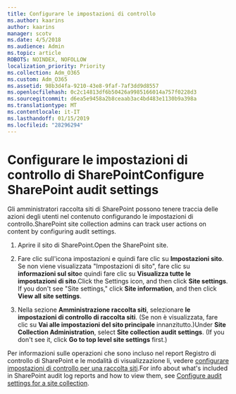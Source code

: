 ```yaml
---
title: Configurare le impostazioni di controllo
ms.author: kaarins
author: kaarins
manager: scotv
ms.date: 4/5/2018
ms.audience: Admin
ms.topic: article
ROBOTS: NOINDEX, NOFOLLOW
localization_priority: Priority
ms.collection: Adm_O365
ms.custom: Adm_O365
ms.assetid: 98b3d4fa-9210-43e8-9faf-7af3dd9d8557
ms.openlocfilehash: 0c2c14813df6b50426a9985166014a757f0228d3
ms.sourcegitcommit: d6ea5e9458a2b8ceaab3ac4bd483e1130b9a398a
ms.translationtype: MT
ms.contentlocale: it-IT
ms.lasthandoff: 01/15/2019
ms.locfileid: "28296294"
---
```

# <a name="configure-sharepoint-audit-settings"></a><span data-ttu-id="595d9-102">Configurare le impostazioni di controllo di SharePoint</span><span class="sxs-lookup"><span data-stu-id="595d9-102">Configure SharePoint audit settings</span></span>

<span data-ttu-id="595d9-103">Gli amministratori raccolta siti di SharePoint possono tenere traccia delle azioni degli utenti nel contenuto configurando le impostazioni di controllo.</span><span class="sxs-lookup"><span data-stu-id="595d9-103">SharePoint site collection admins can track user actions on content by configuring audit settings.</span></span>
  
1. <span data-ttu-id="595d9-104">Aprire il sito di SharePoint.</span><span class="sxs-lookup"><span data-stu-id="595d9-104">Open the SharePoint site.</span></span>
    
2. <span data-ttu-id="595d9-p101">Fare clic sull'icona impostazioni e quindi fare clic su **Impostazioni sito**. Se non viene visualizzata "Impostazioni di sito", fare clic su **informazioni sul sito**e quindi fare clic su **Visualizza tutte le impostazioni di sito**.</span><span class="sxs-lookup"><span data-stu-id="595d9-p101">Click the Settings icon, and then click **Site settings**. If you don't see "Site settings," click **Site information**, and then click **View all site settings**.</span></span>
    
3. <span data-ttu-id="595d9-p102">Nella sezione **Amministrazione raccolta siti**, selezionare **le impostazioni di controllo di raccolta siti**. (Se non è visualizzata, fare clic su **Vai alle impostazioni del sito principale** innanzitutto.)</span><span class="sxs-lookup"><span data-stu-id="595d9-p102">Under **Site Collection Administration**, select **Site collection audit settings**. (If you don't see it, click **Go to top level site settings** first.)</span></span> 
    
<span data-ttu-id="595d9-109">Per informazioni sulle operazioni che sono incluso nel report Registro di controllo di SharePoint e le modalità di visualizzazione li, vedere [configurare impostazioni di controllo per una raccolta siti](https://go.microsoft.com/fwlink/?linkid=404050).</span><span class="sxs-lookup"><span data-stu-id="595d9-109">For info about what's included in SharePoint audit log reports and how to view them, see [Configure audit settings for a site collection](https://go.microsoft.com/fwlink/?linkid=404050).</span></span>
  

